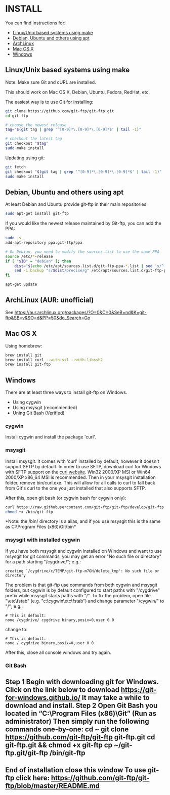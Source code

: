 # INSTALL

You can find instructions for:

- [Linux/Unix based systems using make](#linuxunix-based-systems-using-make)
- [Debian, Ubuntu and others using apt](#debian-ubuntu-and-others-using-apt)
- [ArchLinux](#archlinux-aur-unofficial)
- [Mac OS X](#mac-os-x)
- [Windows](#windows)


## Linux/Unix based systems using make

Note: Make sure Git and cURL are installed.

This should work on Mac OS X, Debian, Ubuntu, Fedora, RedHat, etc.

The easiest way is to use Git for installing:

```sh
git clone https://github.com/git-ftp/git-ftp.git
cd git-ftp

# choose the newest release
tag="$(git tag | grep '^[0-9]*\.[0-9]*\.[0-9]*$' | tail -1)"

# checkout the latest tag
git checkout "$tag"
sudo make install
```

Updating using git:

```sh
git fetch
git checkout "$(git tag | grep '^[0-9]*\.[0-9]*\.[0-9]*$' | tail -1)"
sudo make install
```


## Debian, Ubuntu and others using apt

At least Debian and Ubuntu provide git-ftp in their main repositories.

```sh
sudo apt-get install git-ftp
```

If you would like the newest release maintained by Git-ftp,
you can add the PPA:

```sh
sudo -s
add-apt-repository ppa:git-ftp/ppa

# On Debian, you need to modify the sources list to use the same PPA
source /etc/*-release
if [ "$ID" = "debian" ]; then
    dist="$(echo /etc/apt/sources.list.d/git-ftp-ppa-*.list | sed 's/^.*ppa-\(.*\)\.list$/\1/')"
    sed -i.backup "s/$dist/precise/g" /etc/apt/sources.list.d/git-ftp-ppa-*.list
fi

apt-get update
```


## ArchLinux (AUR: unofficial)

See https://aur.archlinux.org/packages/?O=0&C=0&SeB=nd&K=git-ftp&SB=v&SO=d&PP=50&do_Search=Go


## Mac OS X

Using homebrew:

```sh
brew install git
brew install curl --with-ssl --with-libssh2
brew install git-ftp
```

## Windows

There are at least three ways to install git-ftp on Windows.

- Using cygwin
- Using msysgit (recommended)
- Uning Git Bash (Verified)

### cygwin

Install cygwin and install the package 'curl'.

### msysgit

Install msysgit. It comes with 'curl' installed by default, however it doesn't support SFTP by default.
In order to use SFTP, download curl for Windows with SFTP support on the [curl website]( http://curl.haxx.se/download.html). Win32 2000/XP MSI or Win64 2000/XP x86_64 MSI is recommended. Then in your msysgit installation folder, remove bin/curl.exe. This will allow for all calls to curl to fall back from Git's curl to the one you just installed that also supports SFTP.

After this, open git bash (or cygwin bash for cygwin only):

```bash
curl https://raw.githubusercontent.com/git-ftp/git-ftp/develop/git-ftp > /bin/git-ftp
chmod +x /bin/git-ftp
```

*Note: the /bin/ directory is a alias, and if you use msysgit this is the same as C:\Program Files (x86)\Git\bin\*

### msysgit with installed cygwin

If you have both msysgit and cygwin installed on Windows and want to use msysgit for git commands, you may get an error "No such file or directory" for a path starting "/cygdrive/"; e.g.:

    creating `/cygdrive/c/TEMP/git-ftp-m7GH/delete_tmp': No such file or directory

The problem is that git-ftp use commands from both cygwin and msysgit folders, but cygwin is by default configured to start paths with "/cygdrive" prefix while msysgit starts paths with "/". To fix the problem, open file "<cygwin>\etc\fstab" (e.g. "c:\cygwin\etc\fstab") and change parameter "/cygwin/" to "/"; e.g.:

    # This is default:
    none /cygdrive/ cygdrive binary,posix=0,user 0 0

change to:

    # This is default:
    none / cygdrive binary,posix=0,user 0 0

After this, close all console windows and try again.

### Git Bash
Step 1
Begin with downloading git for Windows.
Click on the link below to download https://git-for-windows.github.io/
It may take a while to download and install.
Step 2
Open Git Bash you located in “C:\Program Files (x86)\Git” (Run as administrator)
Then simply run the following commands one-by-one:
cd ~
git clone https://github.com/git-ftp/git-ftp git-ftp.git
cd git-ftp.git && chmod +x git-ftp
cp ~/git-ftp.git/git-ftp /bin/git-ftp
--------------------------
End of installation 
close this window
To use git-ftp click here: 
https://github.com/git-ftp/git-ftp/blob/master/README.md
-----------------------


